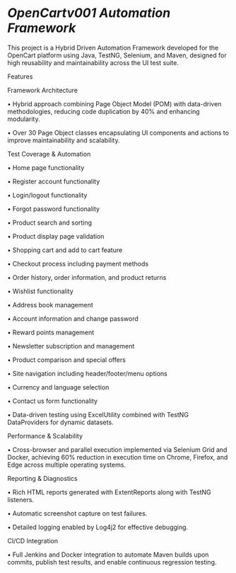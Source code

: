 # ***OpenCartv001 Automation Framework***

This project is a Hybrid Driven Automation Framework developed for the OpenCart platform using Java, TestNG, Selenium, and Maven, designed for high reusability and maintainability across the UI test suite.

Features

Framework Architecture

•	Hybrid approach combining Page Object Model (POM) with data-driven methodologies, reducing code duplication by 40% and enhancing modularity.

•	Over 30 Page Object classes encapsulating UI components and actions to improve maintainability and scalability.

Test Coverage & Automation

•	Home page functionality

•	Register account functionality

•	Login/logout functionality

•	Forgot password functionality

•	Product search and sorting

•	Product display page validation

•	Shopping cart and add to cart feature

•	Checkout process including payment methods

•	Order history, order information, and product returns

•	Wishlist functionality

•	Address book management

•	Account information and change password

•	Reward points management

•	Newsletter subscription and management

•	Product comparison and special offers

•	Site navigation including header/footer/menu options

•	Currency and language selection

•	Contact us form functionality

•	Data-driven testing using ExcelUtility combined with TestNG DataProviders for dynamic datasets.

Performance & Scalability

•	Cross-browser and parallel execution implemented via Selenium Grid and Docker, achieving 60% reduction in execution time on Chrome, Firefox, and Edge across multiple operating systems.

Reporting & Diagnostics

•	Rich HTML reports generated with ExtentReports along with TestNG listeners.

•	Automatic screenshot capture on test failures.

•	Detailed logging enabled by Log4j2 for effective debugging.

CI/CD Integration

•	Full Jenkins and Docker integration to automate Maven builds upon commits, publish test results, and enable continuous regression testing.




